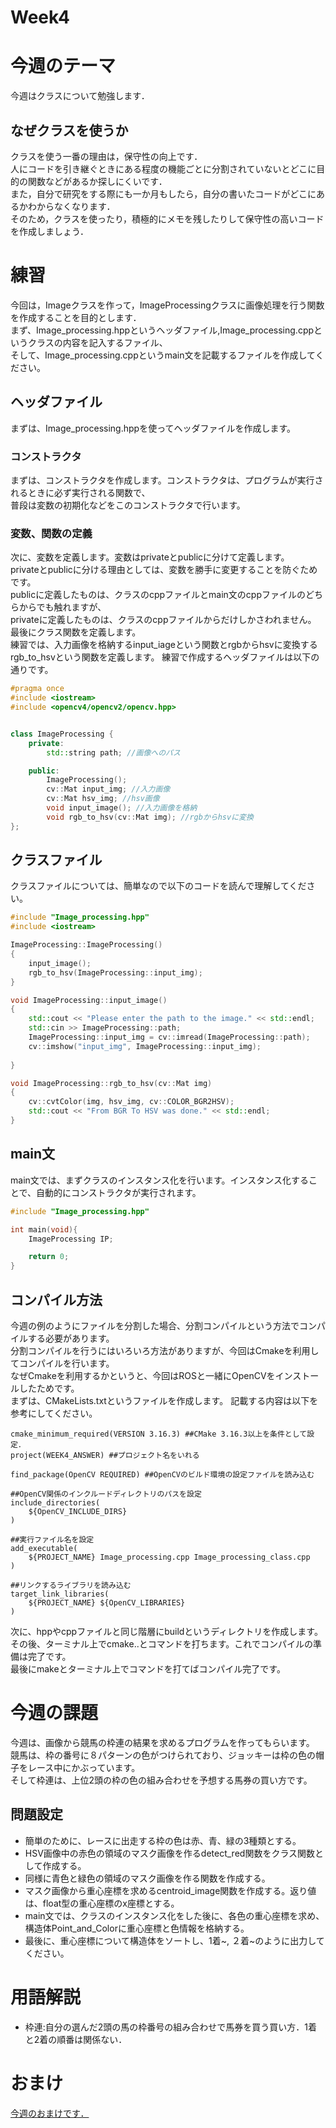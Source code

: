 # Week4
# 今週のテーマ
今週はクラスについて勉強します．<br>
## なぜクラスを使うか
クラスを使う一番の理由は，保守性の向上です．<br>
人にコードを引き継ぐときにある程度の機能ごとに分割されていないとどこに目的の関数などがあるか探しにくいです．<br>
また，自分で研究をする際にも一か月もしたら，自分の書いたコードがどこにあるかわからなくなります．<br>
そのため，クラスを使ったり，積極的にメモを残したりして保守性の高いコードを作成しましょう．<br>

# 練習
今回は，Imageクラスを作って，ImageProcessingクラスに画像処理を行う関数を作成することを目的とします．<br>
まず、Image_processing.hppというヘッダファイル,Image_processing.cppというクラスの内容を記入するファイル、<br>
そして、Image_processing.cppというmain文を記載するファイルを作成してください。<br>
## ヘッダファイル
まずは、Image_processing.hppを使ってヘッダファイルを作成します。<br>
### コンストラクタ
まずは、コンストラクタを作成します。コンストラクタは、プログラムが実行されるときに必ず実行される関数で、<br>
普段は変数の初期化などをこのコンストラクタで行います。<br>
### 変数、関数の定義
次に、変数を定義します。変数はprivateとpublicに分けて定義します。<br>
privateとpublicに分ける理由としては、変数を勝手に変更することを防ぐためです。<br>
publicに定義したものは、クラスのcppファイルとmain文のcppファイルのどちらからでも触れますが、<br>
privateに定義したものは、クラスのcppファイルからだけしかさわれません。<br>
最後にクラス関数を定義します。<br>
練習では、入力画像を格納するinput_iageという関数とrgbからhsvに変換するrgb_to_hsvという関数を定義します。
練習で作成するヘッダファイルは以下の通りです。
~~~cpp
#pragma once 
#include <iostream>
#include <opencv4/opencv2/opencv.hpp>


class ImageProcessing {
    private:
        std::string path; //画像へのパス

    public:
        ImageProcessing();
        cv::Mat input_img; //入力画像
        cv::Mat hsv_img; //hsv画像
        void input_image(); //入力画像を格納
        void rgb_to_hsv(cv::Mat img); //rgbからhsvに変換
};
~~~
## クラスファイル
クラスファイルについては、簡単なので以下のコードを読んで理解してください。
~~~cpp
#include "Image_processing.hpp"
#include <iostream>

ImageProcessing::ImageProcessing()
{
    input_image();
    rgb_to_hsv(ImageProcessing::input_img);
}

void ImageProcessing::input_image()
{
    std::cout << "Please enter the path to the image." << std::endl;
    std::cin >> ImageProcessing::path;
    ImageProcessing::input_img = cv::imread(ImageProcessing::path);
    cv::imshow("input_img", ImageProcessing::input_img);
    
}

void ImageProcessing::rgb_to_hsv(cv::Mat img)
{
    cv::cvtColor(img, hsv_img, cv::COLOR_BGR2HSV);
    std::cout << "From BGR To HSV was done." << std::endl;
}
~~~
## main文
main文では、まずクラスのインスタンス化を行います。インスタンス化することで、自動的にコンストラクタが実行されます。<br>
~~~cpp
#include "Image_processing.hpp"

int main(void){
    ImageProcessing IP;

    return 0;
}
~~~
## コンパイル方法
今週の例のようにファイルを分割した場合、分割コンパイルという方法でコンパイルする必要があります。<br>
分割コンパイルを行うにはいろいろ方法がありますが、今回はCmakeを利用してコンパイルを行います。<br>
なぜCmakeを利用するかというと、今回はROSと一緒にOpenCVをインストールしたためです。<br>
まずは、CMakeLists.txtというファイルを作成します。
記載する内容は以下を参考にしてください。
~~~
cmake_minimum_required(VERSION 3.16.3) ##CMake 3.16.3以上を条件として設定．
project(WEEK4_ANSWER) ##プロジェクト名をいれる

find_package(OpenCV REQUIRED) ##OpenCVのビルド環境の設定ファイルを読み込む
 
##OpenCV関係のインクルードディレクトリのパスを設定
include_directories(
    ${OpenCV_INCLUDE_DIRS}
)
 
##実行ファイル名を設定
add_executable(
    ${PROJECT_NAME} Image_processing.cpp Image_processing_class.cpp
)
 
##リンクするライブラリを読み込む
target_link_libraries(
    ${PROJECT_NAME} ${OpenCV_LIBRARIES}
)
~~~
次に、hppやcppファイルと同じ階層にbuildというディレクトリを作成します。<br>
その後、ターミナル上でcmake..とコマンドを打ちます。これでコンパイルの準備は完了です。<br>
最後にmakeとターミナル上でコマンドを打てばコンパイル完了です。<br>
# 今週の課題
今週は、画像から競馬の枠連の結果を求めるプログラムを作ってもらいます。<br>
競馬は、枠の番号に８パターンの色がつけられており、ジョッキーは枠の色の帽子をレース中にかぶっています。<br>
そして枠連は、上位2頭の枠の色の組み合わせを予想する馬券の買い方です。<br>
## 問題設定
- 簡単のために、レースに出走する枠の色は赤、青、緑の3種類とする。
- HSV画像中の赤色の領域のマスク画像を作るdetect_red関数をクラス関数として作成する。
- 同様に青色と緑色の領域のマスク画像を作る関数を作成する。
- マスク画像から重心座標を求めるcentroid_image関数を作成する。返り値は、float型の重心座標のx座標とする。
- main文では、クラスのインスタンス化をした後に、各色の重心座標を求め、構造体Point_and_Colorに重心座標と色情報を格納する。
- 最後に、重心座標について構造体をソートし、1着~, ２着~のように出力してください。
# 用語解説
- 枠連:自分の選んだ2頭の馬の枠番号の組み合わせで馬券を買う買い方．1着と2着の順番は関係ない．
# おまけ
[今週のおまけです．]()
